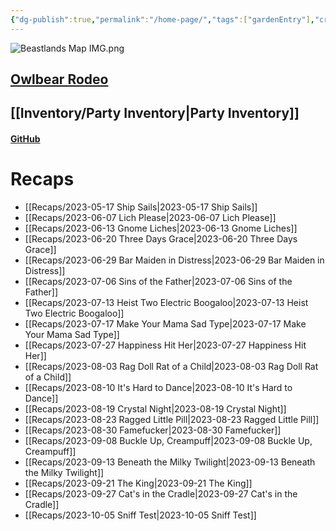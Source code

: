 ```yaml
---
{"dg-publish":true,"permalink":"/home-page/","tags":["gardenEntry"],"created":"","updated":""}
---
```




![Beastlands Map IMG.png](/img/user/z_Assets/Beastlands%20Map%20IMG.png)

## [Owlbear Rodeo](https://owlbear-rodeo-legacy-3nug.onrender.com)
## [[Inventory/Party Inventory\|Party Inventory]] 
#### [GitHub](https://github.com/peachbastard/the-beastlands)

# Recaps
- [[Recaps/2023-05-17 Ship Sails\|2023-05-17 Ship Sails]]
- [[Recaps/2023-06-07 Lich Please\|2023-06-07 Lich Please]]
- [[Recaps/2023-06-13 Gnome Liches\|2023-06-13 Gnome Liches]]
- [[Recaps/2023-06-20 Three Days Grace\|2023-06-20 Three Days Grace]]
- [[Recaps/2023-06-29 Bar Maiden in Distress\|2023-06-29 Bar Maiden in Distress]]
- [[Recaps/2023-07-06 Sins of the Father\|2023-07-06 Sins of the Father]]
- [[Recaps/2023-07-13 Heist Two Electric Boogaloo\|2023-07-13 Heist Two Electric Boogaloo]]
- [[Recaps/2023-07-17 Make Your Mama Sad Type\|2023-07-17 Make Your Mama Sad Type]]
- [[Recaps/2023-07-27 Happiness Hit Her\|2023-07-27 Happiness Hit Her]]
- [[Recaps/2023-08-03 Rag Doll Rat of a Child\|2023-08-03 Rag Doll Rat of a Child]]
- [[Recaps/2023-08-10 It's Hard to Dance\|2023-08-10 It's Hard to Dance]]
- [[Recaps/2023-08-19 Crystal Night\|2023-08-19 Crystal Night]]
- [[Recaps/2023-08-23 Ragged Little Pill\|2023-08-23 Ragged Little Pill]]
- [[Recaps/2023-08-30 Famefucker\|2023-08-30 Famefucker]]
- [[Recaps/2023-09-08 Buckle Up, Creampuff\|2023-09-08 Buckle Up, Creampuff]]
- [[Recaps/2023-09-13 Beneath the Milky Twilight\|2023-09-13 Beneath the Milky Twilight]]
- [[Recaps/2023-09-21 The King\|2023-09-21 The King]]
- [[Recaps/2023-09-27 Cat's in the Cradle\|2023-09-27 Cat's in the Cradle]]
- [[Recaps/2023-10-05 Sniff Test\|2023-10-05 Sniff Test]]